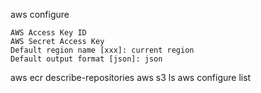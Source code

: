 aws configure
```
AWS Access Key ID
AWS Secret Access Key
Default region name [xxx]: current region
Default output format [json]: json
```
aws ecr describe-repositories
aws s3 ls
aws configure list
